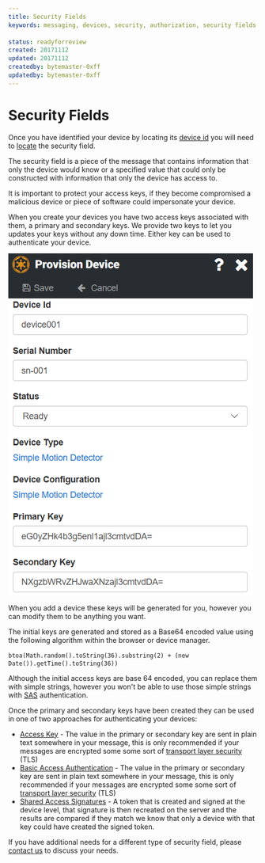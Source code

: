 ```yaml
---
title: Security Fields
keywords: messaging, devices, security, authorization, security fields

status: readyforreview
created: 20171112
updated: 20171112
createdby: bytemaster-0xff
updatedby: bytemaster-0xff
---
```

# Security Fields

Once you have identified your device by locating its [device id](../Messaging/Parsing/DeviceIdParsing.md) you 
will need to [locate](LocatingSecurityField.md) the security field.

The security field is a piece of the message that contains information that only the device would know or 
a specified value that could only be constructed with information that only the device has access to.

It is important to protect your access keys, if they become compromised a malicious device or piece of software could impersonate your device. 

When you create your devices you have two access keys associated with them, a primary and secondary keys. We provide
two keys to let you updates your keys without any down time.  Either key can be used to authenticate your device.

![provision devices](../Images/ProvisionDevice.png)

When you add a device these keys will be generated for you, however you can modify them to be anything you want.

The initial keys are generated and stored as a Base64 encoded value using the following algorithm within the browser
or device manager.
```
btoa(Math.random().toString(36).substring(2) + (new Date()).getTime().toString(36))
```

Although the initial access keys are base 64 encoded, you can replace them with simple strings, however you won't be able to use those 
simple strings with [SAS](SAS.md) authentication.

Once the primary and secondary keys have been created they can be used in one of two approaches for authenticating your devices:
* [Access Key](AccessKey.md) - The value in the primary or secondary key are sent in plain text somewhere in your message, this is only recommended if your messages are encrypted some some sort of [transport layer security](https://en.wikipedia.org/wiki/Transport_Layer_Security) (TLS)   
* [Basic Access Authentication](BasicAuth.md) - The value in the primary or secondary key are sent in plain text somewhere in your message, this is only recommended if your messages are encrypted some some sort of [transport layer security](https://en.wikipedia.org/wiki/Transport_Layer_Security) (TLS)   
* [Shared Access Signatures](SAS.md) - A token that is created and signed at the device level, that signature is then recreated on the server and the results are compared if they match we know that only a device with that key could have created the signed token.
 
If you have additional needs for a different type of security field, please [contact us](https://support.nuviot.com/contactus?source=securityfields) to discuss your needs.